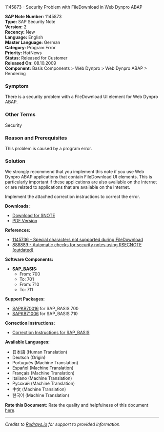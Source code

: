 1145873 - Security Problem with FileDownload in Web Dynpro ABAP

**SAP Note Number:** 1145873  
**Type:** SAP Security Note  
**Version:** 2  
**Recency:** New  
**Language:** English  
**Master Language:** German  
**Category:** Program Error  
**Priority:** HotNews  
**Status:** Released for Customer  
**Released On:** 08.10.2009  
**Component:** Basis Components > Web Dynpro > Web Dynpro ABAP > Rendering  

### Symptom
There is a security problem with a FileDownload UI element for Web Dynpro ABAP.

### Other Terms
Security

### Reason and Prerequisites
This problem is caused by a program error.

### Solution
We strongly recommend that you implement this note if you use Web Dynpro ABAP applications that contain FileDownload UI elements. This is particularly important if these applications are also available on the Internet or are related to applications that are available on the Internet.

Implement the attached correction instructions to correct the error.

**Downloads:**
- [Download for SNOTE](https://notesdownloads.sap.com/note/0040000006898372017)
- [PDF Version](https://userapps.support.sap.com/sap/support/sfm/notes/print/0001145873?language=en-US&token=2AF467DB5B7B7AE8EF70C3AB5839B30B)

**References:**
- [1145736 - Special characters not supported during FileDownload](https://me.sap.com/notes/1145736)
- [888889 - Automatic checks for security notes using RSECNOTE (outdated)](https://me.sap.com/notes/888889)

**Software Components:**
- **SAP_BASIS:**  
  - From: 700  
  - To: 701  
  - From: 710  
  - To: 711

**Support Packages:**
- [SAPKB70016](https://me.sap.com/supportpackage/SAPKB70016) for SAP_BASIS 700
- [SAPKB71006](https://me.sap.com/supportpackage/SAPKB71006) for SAP_BASIS 710

**Correction Instructions:**
- [Correction Instructions for SAP_BASIS](https://me.sap.com/corrins/0001145873/41)

**Available Languages:**
- 日本語 (Human Translation)  
- Deutsch (Origin)  
- Português (Machine Translation)  
- Español (Machine Translation)  
- Français (Machine Translation)  
- Italiano (Machine Translation)  
- Русский (Machine Translation)  
- 中文 (Machine Translation)  
- 한국어 (Machine Translation)

**Rate this Document:**
Rate the quality and helpfulness of this document [here](https://me.sap.com/notes/0001145873).

---

*Credits to [Redrays.io](https://redrays.io) for support to provided information.*